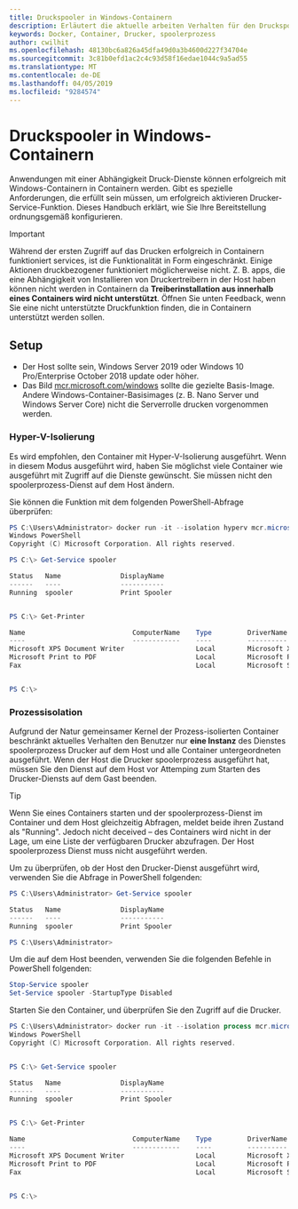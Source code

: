 ```yaml
---
title: Druckspooler in Windows-Containern
description: Erläutert die aktuelle arbeiten Verhalten für den Druckspooler-Dienst in Windows-Container
keywords: Docker, Container, Drucker, spoolerprozess
author: cwilhit
ms.openlocfilehash: 48130bc6a826a45dfa49d0a3b4600d227f34704e
ms.sourcegitcommit: 3c81b0efd1ac2c4c93d58f16edae1044c9a5ad55
ms.translationtype: MT
ms.contentlocale: de-DE
ms.lasthandoff: 04/05/2019
ms.locfileid: "9284574"
---
```

# <a name="print-spooler-in-windows-containers"></a>Druckspooler in Windows-Containern

Anwendungen mit einer Abhängigkeit Druck-Dienste können erfolgreich mit Windows-Containern in Containern werden. Gibt es spezielle Anforderungen, die erfüllt sein müssen, um erfolgreich aktivieren Drucker-Service-Funktion. Dieses Handbuch erklärt, wie Sie Ihre Bereitstellung ordnungsgemäß konfigurieren.

> [!IMPORTANT]
> Während der ersten Zugriff auf das Drucken erfolgreich in Containern funktioniert services, ist die Funktionalität in Form eingeschränkt. Einige Aktionen druckbezogener funktioniert möglicherweise nicht. Z. B. apps, die eine Abhängigkeit von Installieren von Druckertreibern in der Host haben können nicht werden in Containern da **Treiberinstallation aus innerhalb eines Containers wird nicht unterstützt**. Öffnen Sie unten Feedback, wenn Sie eine nicht unterstützte Druckfunktion finden, die in Containern unterstützt werden sollen.

## <a name="setup"></a>Setup

* Der Host sollte sein, Windows Server 2019 oder Windows 10 Pro/Enterprise October 2018 update oder höher.
* Das Bild [mcr.microsoft.com/windows](https://hub.docker.com/_/microsoft-windowsfamily-windows) sollte die gezielte Basis-Image. Andere Windows-Container-Basisimages (z. B. Nano Server und Windows Server Core) nicht die Serverrolle drucken vorgenommen werden.

### <a name="hyper-v-isolation"></a>Hyper-V-Isolierung

Es wird empfohlen, den Container mit Hyper-V-Isolierung ausgeführt. Wenn in diesem Modus ausgeführt wird, haben Sie möglichst viele Container wie ausgeführt mit Zugriff auf die Dienste gewünscht. Sie müssen nicht den spoolerprozess-Dienst auf dem Host ändern.

Sie können die Funktion mit dem folgenden PowerShell-Abfrage überprüfen:

```PowerShell
PS C:\Users\Administrator> docker run -it --isolation hyperv mcr.microsoft.com/windows:1809 powershell.exe
Windows PowerShell
Copyright (C) Microsoft Corporation. All rights reserved.

PS C:\> Get-Service spooler

Status   Name               DisplayName
------   ----               -----------
Running  spooler            Print Spooler


PS C:\> Get-Printer

Name                           ComputerName    Type         DriverName                PortName        Shared   Published
----                           ------------    ----         ----------                --------        ------   --------
Microsoft XPS Document Writer                  Local        Microsoft XPS Document... PORTPROMPT:     False    False
Microsoft Print to PDF                         Local        Microsoft Print To PDF    PORTPROMPT:     False    False
Fax                                            Local        Microsoft Shared Fax D... SHRFAX:         False    False


PS C:\>
```

### <a name="process-isolation"></a>Prozessisolation

Aufgrund der Natur gemeinsamer Kernel der Prozess-isolierten Container beschränkt aktuelles Verhalten den Benutzer nur **eine Instanz** des Dienstes spoolerprozess Drucker auf dem Host und alle Container untergeordneten ausgeführt. Wenn der Host die Drucker spoolerprozess ausgeführt hat, müssen Sie den Dienst auf dem Host vor Attemping zum Starten des Drucker-Diensts auf dem Gast beenden.

> [!TIP]
> Wenn Sie eines Containers starten und der spoolerprozess-Dienst im Container und dem Host gleichzeitig Abfragen, meldet beide ihren Zustand als "Running". Jedoch nicht deceived – des Containers wird nicht in der Lage, um eine Liste der verfügbaren Drucker abzufragen. Der Host spoolerprozess Dienst muss nicht ausgeführt werden. 

Um zu überprüfen, ob der Host den Drucker-Dienst ausgeführt wird, verwenden Sie die Abfrage in PowerShell folgenden:

```PowerShell
PS C:\Users\Administrator> Get-Service spooler

Status   Name               DisplayName
------   ----               -----------
Running  spooler            Print Spooler

PS C:\Users\Administrator>
```

Um die auf dem Host beenden, verwenden Sie die folgenden Befehle in PowerShell folgenden:

```PowerShell
Stop-Service spooler
Set-Service spooler -StartupType Disabled
```

Starten Sie den Container, und überprüfen Sie den Zugriff auf die Drucker.

```PowerShell
PS C:\Users\Administrator> docker run -it --isolation process mcr.microsoft.com/windows:1809 powershell.exe
Windows PowerShell
Copyright (C) Microsoft Corporation. All rights reserved.


PS C:\> Get-Service spooler

Status   Name               DisplayName
------   ----               -----------
Running  spooler            Print Spooler


PS C:\> Get-Printer

Name                           ComputerName    Type         DriverName                PortName        Shared   Published
----                           ------------    ----         ----------                --------        ------   --------
Microsoft XPS Document Writer                  Local        Microsoft XPS Document... PORTPROMPT:     False    False
Microsoft Print to PDF                         Local        Microsoft Print To PDF    PORTPROMPT:     False    False
Fax                                            Local        Microsoft Shared Fax D... SHRFAX:         False    False


PS C:\>
```